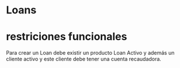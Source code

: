 Loans
=====

restriciones funcionales
========================

Para crear un Loan debe existir un producto Loan Activo y además un cliente activo y este cliente debe tener una cuenta recaudadora.



